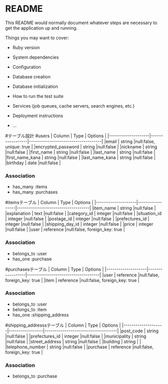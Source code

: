 # README

This README would normally document whatever steps are necessary to get the
application up and running.

Things you may want to cover:

* Ruby version

* System dependencies

* Configuration

* Database creation

* Database initialization

* How to run the test suite

* Services (job queues, cache servers, search engines, etc.)

* Deployment instructions

* ...


#テーブル設計
#users
| Column             | Type            | Options                            |
|--------------------|-----------------|------------------------------------|
|email               | string          |null:false, unique: true            |
|encrypted_password  | string          |null:false                          |
|nickname            | string          |null:false                          |
|first_name          | string          |null:false                          |
|last_name           | string          |null:false                          |
|first_name_kana     | string          |null:false                          |
|last_name_kana      | string          |null:false                          |
|birthday            | date            |null:false                          |
### Association

- has_many :items
- has_many :purchases



#itemsテーブル
| Column             | Type            | Options                            |
|--------------------|-----------------|------------------------------------|
|item_name           | string          |null:false                          |
|explanation         | text            |null:false                          |
|category_id         | integer         |null:false                          |
|situation_id        | integer         |null:false                          |
|postage_id          | integer         |null:false                          |
|prefectures_id      | integer         |null:false                          |
|shipping_day_id     | integer         |null:false                          |
|price               | integer         |null:false                          |
|user                | reference       |null:false, foreign_key: true       |

### Association

- belongs_to :user
- has_one :purchase

#purchasesテーブル
| Column             | Type            | Options                            |
|--------------------|-----------------|------------------------------------|
|user                | reference       |null:false, foreign_key: true       |
|item                | reference       |null:false, foreign_key: true       |

### Association

- belongs_to :user
- belongs_to :item
- has_one :shipping_address


#shipping_addresssテーブル
| Column             | Type            | Options                            |
|--------------------|-----------------|------------------------------------|
|post_code           | string          |null:false                          |
|prefectures_id      | integer         |null:false                          |
|municipality        | string          |null:false                          |
|street_address      | string          |null:false                          |
|building            | string          |                                    |
|telephone_number    | string          |null:false                          |
|purchase            | reference       |null:false, foreign_key: true       |

### Association

- belongs_to :purchase